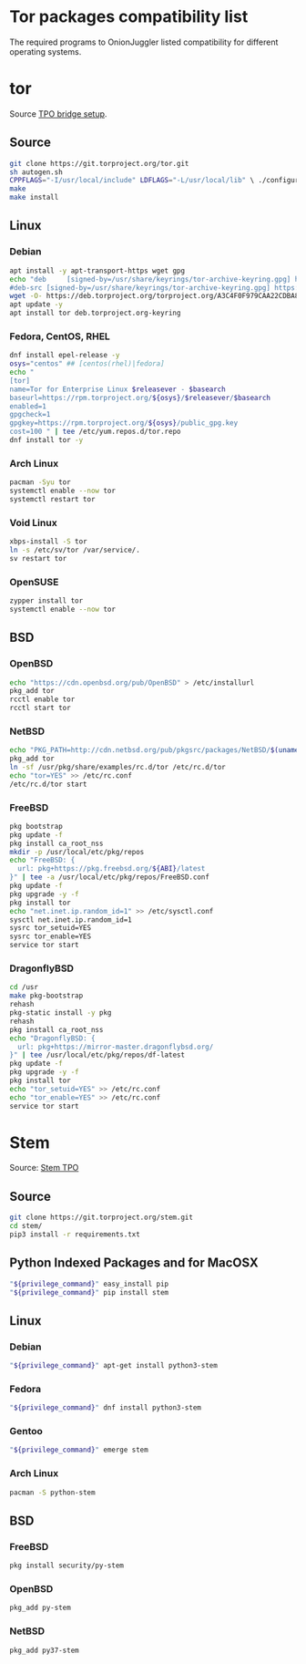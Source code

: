 # Tor packages compatibility list

The required programs to OnionJuggler listed compatibility for different operating systems.

# tor

Source [TPO bridge setup](https://community.torproject.org/relay/setup/bridge/).

## Source

```sh
git clone https://git.torproject.org/tor.git
sh autogen.sh
CPPFLAGS="-I/usr/local/include" LDFLAGS="-L/usr/local/lib" \ ./configure
make
make install
```

## Linux

### Debian

```sh
apt install -y apt-transport-https wget gpg
echo "deb     [signed-by=/usr/share/keyrings/tor-archive-keyring.gpg] https://deb.torproject.org/torproject.org $(lsb_release -sc) main
#deb-src [signed-by=/usr/share/keyrings/tor-archive-keyring.gpg] https://deb.torproject.org/torproject.org $(lsb_release -sc) main" | tee /etc/apt/sources.list.d/tor.list
wget -O- https://deb.torproject.org/torproject.org/A3C4F0F979CAA22CDBA8F512EE8CBC9E886DDD89.asc | gpg --dearmor | tee /usr/share/keyrings/tor-archive-keyring.gpg >/dev/null
apt update -y
apt install tor deb.torproject.org-keyring
```

### Fedora, CentOS, RHEL

```sh
dnf install epel-release -y
osys="centos" ## [centos(rhel)|fedora]
echo "
[tor]
name=Tor for Enterprise Linux $releasever - $basearch
baseurl=https://rpm.torproject.org/${osys}/$releasever/$basearch
enabled=1
gpgcheck=1
gpgkey=https://rpm.torproject.org/${osys}/public_gpg.key
cost=100 " | tee /etc/yum.repos.d/tor.repo
dnf install tor -y
```

### Arch Linux

```sh
pacman -Syu tor
systemctl enable --now tor
systemctl restart tor
```

### Void Linux

```sh
xbps-install -S tor
ln -s /etc/sv/tor /var/service/.
sv restart tor
```

### OpenSUSE

```sh
zypper install tor
systemctl enable --now tor
```

## BSD

### OpenBSD

```sh
echo "https://cdn.openbsd.org/pub/OpenBSD" > /etc/installurl
pkg_add tor
rcctl enable tor
rcctl start tor
```

### NetBSD

```sh
echo "PKG_PATH=http://cdn.netbsd.org/pub/pkgsrc/packages/NetBSD/$(uname -m)/$(uname -r)/All" > /etc/pkg_install.conf
pkg_add tor
ln -sf /usr/pkg/share/examples/rc.d/tor /etc/rc.d/tor
echo "tor=YES" >> /etc/rc.conf
/etc/rc.d/tor start
```

### FreeBSD

```sh
pkg bootstrap
pkg update -f
pkg install ca_root_nss
mkdir -p /usr/local/etc/pkg/repos
echo "FreeBSD: {
  url: pkg+https://pkg.freebsd.org/${ABI}/latest
}" | tee -a /usr/local/etc/pkg/repos/FreeBSD.conf
pkg update -f
pkg upgrade -y -f
pkg install tor
echo "net.inet.ip.random_id=1" >> /etc/sysctl.conf
sysctl net.inet.ip.random_id=1
sysrc tor_setuid=YES
sysrc tor_enable=YES
service tor start
```

### DragonflyBSD

```sh
cd /usr
make pkg-bootstrap
rehash
pkg-static install -y pkg
rehash
pkg install ca_root_nss
echo "DragonflyBSD: {
  url: pkg+https://mirror-master.dragonflybsd.org/
}" | tee /usr/local/etc/pkg/repos/df-latest
pkg update -f
pkg upgrade -y -f
pkg install tor
echo "tor_setuid=YES" >> /etc/rc.conf
echo "tor_enable=YES" >> /etc/rc.conf
service tor start
```


# Stem

Source: [Stem TPO](https://stem.torproject.org/download.html)

## Source

```sh
git clone https://git.torproject.org/stem.git
cd stem/
pip3 install -r requirements.txt
```

## Python Indexed Packages and for MacOSX

```sh
"${privilege_command}" easy_install pip
"${privilege_command}" pip install stem
```

## Linux

### Debian

```sh
"${privilege_command}" apt-get install python3-stem
```

### Fedora

```sh
"${privilege_command}" dnf install python3-stem
```

### Gentoo

```sh
"${privilege_command}" emerge stem
```

### Arch Linux

```sh
pacman -S python-stem
```

## BSD

### FreeBSD

```sh
pkg install security/py-stem
```

### OpenBSD

```sh
pkg_add py-stem
```

### NetBSD

```sh
pkg_add py37-stem
```
